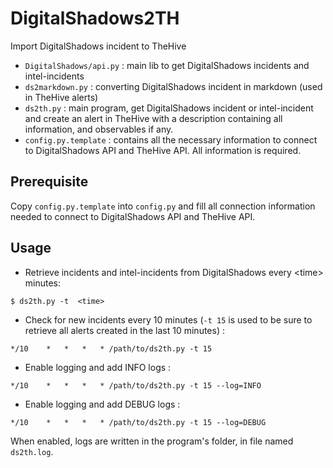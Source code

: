 # DigitalShadows2TH
Import DigitalShadows incident to TheHive

- `DigitalShadows/api.py` : main lib to get DigitalShadows incidents and intel-incidents
- `ds2markdown.py` : converting DigitalShadows incident in markdown (used in TheHive alerts)
- `ds2th.py` : main program, get DigitalShadows incident or intel-incident and create an alert in TheHive with a description containing all information, and observables if any.
- `config.py.template` : contains all the necessary information to connect to DigitalShadows API and TheHive API. All information is required.

## Prerequisite

Copy `config.py.template` into `config.py` and fill all connection information needed to connect to DigitalShadows API and TheHive API.

## Usage

- Retrieve incidents and intel-incidents from DigitalShadows every \<time\> minutes:

```
$ ds2th.py -t  <time>
```
- Check for new incidents every 10 minutes (`-t 15` is used to be sure to retrieve all alerts created in the last 10 minutes) :

```
*/10    *   *   *   * /path/to/ds2th.py -t 15
```

- Enable logging and add INFO logs :

```
*/10    *   *   *   * /path/to/ds2th.py -t 15 --log=INFO
```

- Enable logging and add DEBUG logs :

```
*/10    *   *   *   * /path/to/ds2th.py -t 15 --log=DEBUG
```

When enabled, logs are written in the program's folder, in file named `ds2th.log`.
